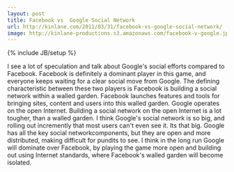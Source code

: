 ```yaml
---
layout: post
title: Facebook vs  Google Social Network
url: http://kinlane.com/2011/03/31/facebook-vs-google-social-network/
image: http://kinlane-productions.s3.amazonaws.com/facebook-v-google.jpg
---
```

{% include JB/setup %}
<p>
     I see a lot of speculation and talk about Google's social efforts compared to Facebook. Facebook is definitely a dominant player in this game, and everyone keeps waiting for a clear social move from Google. The defining characteristic between these two players is Facebook is building a social network within a walled garden. Facebook launches features and tools for bringing sites, content and users into this walled garden. Google operates on the open Internet. Building a social network on the open Internet is a lot tougher, than a walled garden. I think Google's social network is so big, and rolling out incremently that most users can't even see it. Its that big. Google has all the key social networkcomponents, but they are open and more distributed, making difficult for pundits to see. I think in the long run Google will dominate over Facebook, by playing the game more open and building out using Internet standards, where Facebook's walled garden will become isolated.
</p>